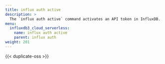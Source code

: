 ```yaml
---
title: influx auth active
description: >
  The `influx auth active` command activates an API token in InfluxDB.
menu:
  influxdb3_cloud_serverless:
    name: influx auth active
    parent: influx auth
weight: 201
---
```


{{< duplicate-oss >}}
